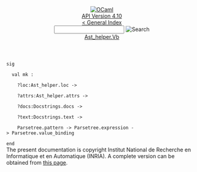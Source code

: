 <!-- ((! set title API !)) ((! set documentation !)) ((! set api !)) ((! set nobreadcrumb !)) -->
<div class="api"><header><nav class="toc brand"><a class="brand" href="https://ocaml.org/"><img src="colour-logo-gray.svg" class="svg" alt="OCaml"></a></nav><nav class="toc"><div class="toc_version"><a href="/docs" id="version-select">API Version 4.10</a></div><a href="index.html">&lt; General Index</a><div class="api_search"><input type="text" name="apisearch" id="api_search" oninput="mySearch(false);" onkeypress="this.oninput();" onclick="this.oninput();" onpaste="this.oninput();">
<img src="search_icon.svg" alt="Search" class="svg" onclick="mySearch(false)"></div>
<div id="search_results"></div><div class="toc_title"><a href="Ast_helper.Vb.html">Ast_helper.Vb</a></div><ul></ul></nav></header>
<code class="code"><span class="keyword">sig</span><br>
&nbsp;&nbsp;<span class="keyword">val</span>&nbsp;mk&nbsp;:<br>
&nbsp;&nbsp;&nbsp;&nbsp;?loc:<span class="constructor">Ast_helper</span>.loc&nbsp;<span class="keywordsign">-&gt;</span><br>
&nbsp;&nbsp;&nbsp;&nbsp;?attrs:<span class="constructor">Ast_helper</span>.attrs&nbsp;<span class="keywordsign">-&gt;</span><br>
&nbsp;&nbsp;&nbsp;&nbsp;?docs:<span class="constructor">Docstrings</span>.docs&nbsp;<span class="keywordsign">-&gt;</span><br>
&nbsp;&nbsp;&nbsp;&nbsp;?text:<span class="constructor">Docstrings</span>.text&nbsp;<span class="keywordsign">-&gt;</span><br>
&nbsp;&nbsp;&nbsp;&nbsp;<span class="constructor">Parsetree</span>.pattern&nbsp;<span class="keywordsign">-&gt;</span>&nbsp;<span class="constructor">Parsetree</span>.expression&nbsp;<span class="keywordsign">-&gt;</span>&nbsp;<span class="constructor">Parsetree</span>.value_binding<br>
<span class="keyword">end</span></code>
<div class="copyright">The present documentation is copyright Institut National de Recherche en Informatique et en Automatique (INRIA). A complete version can be obtained from <a href="http://caml.inria.fr/pub/docs/manual-ocaml/">this page</a>.</div></div>